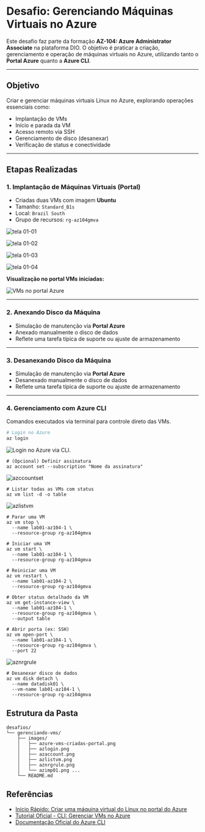 # Desafio: Gerenciando Máquinas Virtuais no Azure

Este desafio faz parte da formação **AZ-104: Azure Administrator Associate** na plataforma DIO. O objetivo é praticar a criação, gerenciamento e operação de máquinas virtuais no Azure, utilizando tanto o **Portal Azure** quanto a **Azure CLI**.

---

## Objetivo

Criar e gerenciar máquinas virtuais Linux no Azure, explorando operações essenciais como:

- Implantação de VMs
- Início e parada da VM
- Acesso remoto via SSH
- Gerenciamento de disco (desanexar)
- Verificação de status e conectividade

---

## Etapas Realizadas

### 1. Implantação de Máquinas Virtuais (Portal)

- Criadas duas VMs com imagem **Ubuntu**
- Tamanho: `Standard_B1s`
- Local: `Brazil South`
- Grupo de recursos: `rg-az104gmva`

![tela 01-01](./images/azimp01.png)

![tela 01-02](./images/azimp02.png)

![tela 01-03](./images/azimp03.png)

![tela 01-04](./images/azimp04.png)

**Visualização no portal VMs iniciadas:**

![VMs no portal Azure](./images/azure-vms-criadas-portal.png)

---

### 2. Anexando Disco da Máquina

- Simulação de manutenção via **Portal Azure**
- Anexado manualmente o disco de dados
- Reflete uma tarefa típica de suporte ou ajuste de armazenamento
---

### 3. Desanexando Disco da Máquina

- Simulação de manutenção via **Portal Azure**
- Desanexado manualmente o disco de dados
- Reflete uma tarefa típica de suporte ou ajuste de armazenamento

---

### 4. Gerenciamento com Azure CLI

Comandos executados via terminal para controle direto das VMs.


```bash
# Login no Azure
az login
```

![Login no Azure via CLI.](./images/azlogin.png)

```
# (Opcional) Definir assinatura
az account set --subscription "Nome da assinatura"
```

![azccountset](./images/azaccount.png)

```
# Listar todas as VMs com status
az vm list -d -o table
```

![azlistvm](./images/azlistvm.png)

```
# Parar uma VM
az vm stop \
  --name lab01-az104-1 \
  --resource-group rg-az104gmva
```
```
# Iniciar uma VM
az vm start \
  --name lab01-az104-1 \
  --resource-group rg-az104gmva
```
```
# Reiniciar uma VM
az vm restart \
  --name lab01-az104-2 \
  --resource-group rg-az104gmva
```
```
# Obter status detalhado da VM
az vm get-instance-view \
  --name lab01-az104-1 \
  --resource-group rg-az104gmva \
  --output table
```
```
# Abrir porta (ex: SSH)
az vm open-port \
  --name lab01-az104-1 \
  --resource-group rg-az104gmva \
  --port 22
```

![aznrgrule](./images/aznrgrule.png)

```
# Desanexar disco de dados
az vm disk detach \
  --name datadisk01 \
  --vm-name lab01-az104-1 \
  --resource-group rg-az104gmva
```

## Estrutura da Pasta

```
desafios/
└── gerenciando-vms/
    ├── images/
    │   ├── azure-vms-criadas-portal.png
    │   ├── azlogin.png
    │   ├── azaccount.png
    │   ├── azlistvm.png
    │   ├── aznrgrule.png
    │   └── azimp01.png ...
    └── README.md
```

## Referências

- [Início Rápido: Criar uma máquina virtual do Linux no portal do Azure](https://learn.microsoft.com/pt-br/azure/virtual-machines/linux/quick-create-portal?tabs=ubuntu)
- [Tutorial Oficial - CLI: Gerenciar VMs no Azure](https://learn.microsoft.com/pt-br/azure/virtual-machines/windows/tutorial-manage-vm)
- [Documentação Oficial do Azure CLI](https://learn.microsoft.com/pt-br/cli/azure/)